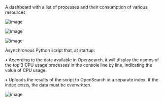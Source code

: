 A dashboard with a list of processes and their consumption of various resources

![image](https://github.com/user-attachments/assets/9c41462d-ac5e-4793-af08-548dcd82ce1a)

![image](https://github.com/user-attachments/assets/d5bc77d7-42e3-4f8c-85e2-291a61b035d9)

![image](https://github.com/user-attachments/assets/b8c83be4-9c76-47a4-bb42-2a0d27a29451)

Asynchronous Python script that, at startup:

• According to the data available in Opensearch, it will display the names of the top 3 CPU usage processes in the console line by line, indicating the value of CPU usage.

• Uploads the results of the script to OpenSearch in a separate index. If the index exists, the data must be overwritten.

![image](https://github.com/user-attachments/assets/4ff9fafc-935c-46b4-8431-ac3dfbc6b494)
